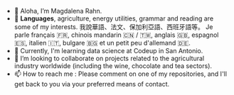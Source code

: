 - 👋 Aloha, I’m Magdalena Rahn.
- 🌺 **Languages**, agriculture, energy utilities, grammar and reading are some of my interests.  我說華語、法文、保加利亞語、西班牙語等。  Je parle français 🇫🇷, chinois mandarin 🇨🇳 / 🇹🇼, anglais 🇬🇧, espagnol 🇪🇸, italien 🇮🇹, bulgare 🇧🇬 et un petit peu d'allemand 🇩🇪.
- 🌱 Currently, I'm learning data science at Codeup in San Antonio.
- 🐝 I’m looking to collaborate on projects related to the agricultural industry worldwide (including the wine, chocolate and tea sectors).
- 📫 How to reach me : Please comment on one of my repositories, and I'll get back to you via your preferred means of contact.

<!---
MagdalenaRahn/MagdalenaRahn is a ✨ special ✨ repository because its `README.md` (this file) appears on your GitHub profile.
You can click the Preview link to take a look at your changes.
--->
